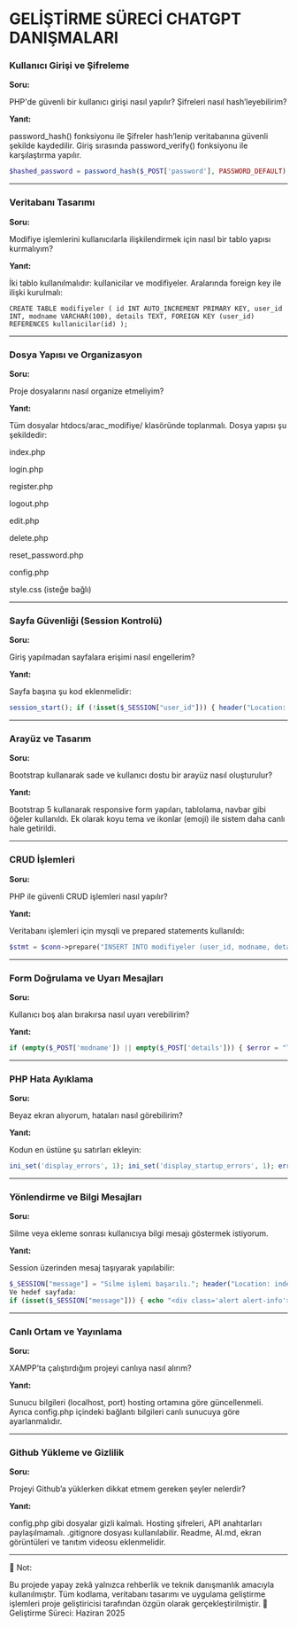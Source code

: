 # GELİŞTİRME SÜRECİ CHATGPT DANIŞMALARI
### Kullanıcı Girişi ve Şifreleme

**Soru:**

PHP'de güvenli bir kullanıcı girişi nasıl yapılır? Şifreleri nasıl hash’leyebilirim?

**Yanıt:**

password_hash() fonksiyonu ile Şifreler hash’lenip veritabanına güvenli şekilde kaydedilir. Giriş sırasında password_verify() fonksiyonu ile karşılaştırma yapılır.
```php
$hashed_password = password_hash($_POST['password'], PASSWORD_DEFAULT); if (password_verify($_POST['password'], $storedHash)) { $_SESSION['user_id'] = $row['id']; }
```

---
### Veritabanı Tasarımı

**Soru:**

Modifiye işlemlerini kullanıcılarla ilişkilendirmek için nasıl bir tablo yapısı kurmalıyım?

**Yanıt:**

İki tablo kullanılmalıdır: kullanicilar ve modifiyeler. Aralarında foreign key ile ilişki kurulmalı:
```
CREATE TABLE modifiyeler ( id INT AUTO_INCREMENT PRIMARY KEY, user_id INT, modname VARCHAR(100), details TEXT, FOREIGN KEY (user_id) REFERENCES kullanicilar(id) );
```

---
### Dosya Yapısı ve Organizasyon

**Soru:**

Proje dosyalarını nasıl organize etmeliyim?

**Yanıt:**

Tüm dosyalar htdocs/arac_modifiye/ klasöründe toplanmalı. Dosya yapısı şu şekildedir:

index.php

login.php

register.php

logout.php

edit.php

delete.php

reset_password.php

config.php

style.css (isteğe bağlı)

---
### Sayfa Güvenliği (Session Kontrolü)

**Soru:**

Giriş yapılmadan sayfalara erişimi nasıl engellerim?

**Yanıt:**

Sayfa başına şu kod eklenmelidir:
```php
session_start(); if (!isset($_SESSION["user_id"])) { header("Location: login.php"); exit; }
```

---
### Arayüz ve Tasarım

**Soru:**

Bootstrap kullanarak sade ve kullanıcı dostu bir arayüz nasıl oluşturulur?

**Yanıt:**

Bootstrap 5 kullanarak responsive form yapıları, tablolama, navbar gibi öğeler kullanıldı. Ek olarak koyu tema ve ikonlar (emoji) ile sistem daha canlı hale getirildi.

---
### CRUD İşlemleri

**Soru:**

PHP ile güvenli CRUD işlemleri nasıl yapılır?

**Yanıt:**

Veritabanı işlemleri için mysqli ve prepared statements kullanıldı:
```php
$stmt = $conn->prepare("INSERT INTO modifiyeler (user_id, modname, details) VALUES (?, ?, ?)"); $stmt->bind_param("iss", $user_id, $modname, $details); $stmt->execute();
```

---
### Form Doğrulama ve Uyarı Mesajları

**Soru:**

Kullanıcı boş alan bırakırsa nasıl uyarı verebilirim?

**Yanıt:**


```php
if (empty($_POST['modname']) || empty($_POST['details'])) { $error = "Tüm alanları doldurmanız gerekmektedir."; }
```

---
### PHP Hata Ayıklama

**Soru:**

Beyaz ekran alıyorum, hataları nasıl görebilirim?

**Yanıt:**

Kodun en üstüne şu satırları ekleyin:
```php
ini_set('display_errors', 1); ini_set('display_startup_errors', 1); error_reporting(E_ALL);
```

---
### Yönlendirme ve Bilgi Mesajları

**Soru:**

Silme veya ekleme sonrası kullanıcıya bilgi mesajı göstermek istiyorum.

**Yanıt:**

Session üzerinden mesaj taşıyarak yapılabilir:
```php
$_SESSION["message"] = "Silme işlemi başarılı."; header("Location: index.php"); 
Ve hedef sayfada:
if (isset($_SESSION["message"])) { echo "<div class='alert alert-info'>" . $_SESSION["message"] . "</div>"; unset($_SESSION["message"]); }
```

---
### Canlı Ortam ve Yayınlama

**Soru:**

XAMPP’ta çalıştırdığım projeyi canlıya nasıl alırım?

**Yanıt:**

Sunucu bilgileri (localhost, port) hosting ortamına göre güncellenmeli. Ayrıca config.php içindeki bağlantı bilgileri canlı sunucuya göre ayarlanmalıdır.

---
### Github Yükleme ve Gizlilik

**Soru:**

Projeyi Github’a yüklerken dikkat etmem gereken şeyler nelerdir?

**Yanıt:**

config.php gibi dosyalar gizli kalmalı. Hosting şifreleri, API anahtarları paylaşılmamalı. .gitignore dosyası kullanılabilir. Readme, AI.md, ekran görüntüleri ve tanıtım videosu eklenmelidir.

---
📌 Not:

Bu projede yapay zekâ yalnızca rehberlik ve teknik danışmanlık amacıyla kullanılmıştır. Tüm kodlama, veritabanı tasarımı ve uygulama geliştirme işlemleri proje geliştiricisi tarafından özgün olarak gerçekleştirilmiştir.
📅 Geliştirme Süreci: Haziran 2025

